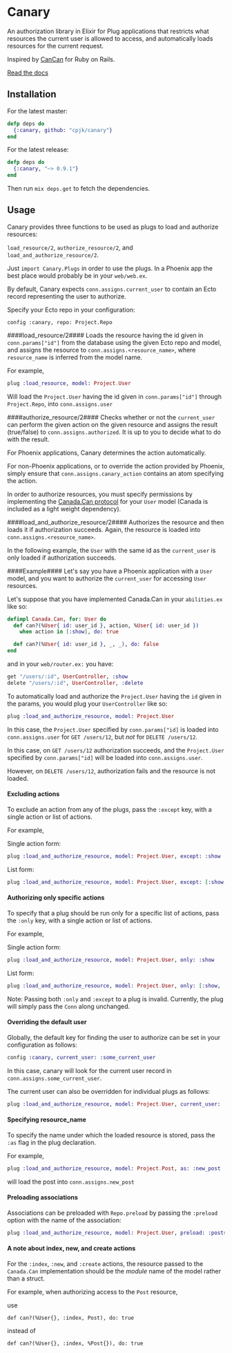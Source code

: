 Canary
======

An authorization library in Elixir for Plug applications that restricts what resources
the current user is allowed to access, and automatically loads resources for the current request.

Inspired by [CanCan](https://github.com/CanCanCommunity/cancancan) for Ruby on Rails.

[Read the docs](http://hexdocs.pm/canary)

## Installation ##
For the latest master:

```elixir
defp deps do
  {:canary, github: "cpjk/canary"}
end
```

For the latest release:

```elixir
defp deps do
  {:canary, "~> 0.9.1"}
end
```

Then run ```mix deps.get``` to fetch the dependencies.

## Usage ##

Canary provides three functions to be used as plugs to load and authorize resources:

```load_resource/2```, ```authorize_resource/2```, and ```load_and_authorize_resource/2```.

Just ```import Canary.Plugs``` in order to use the plugs. In a Phoenix app the best place would probably be in your ```web/web.ex```.

By default, Canary expects  ```conn.assigns.current_user``` to contain an Ecto record representing the user to authorize.

Specify your Ecto repo in your configuration:

```
config :canary, repo: Project.Repo
```

####load_resource/2####
Loads the resource having the id given in ```conn.params["id"]``` from the database using the given Ecto repo and model, and assigns the resource to ```conn.assigns.<resource_name>```, where `resource_name` is inferred from the model name.

For example,

```elixir
plug :load_resource, model: Project.User
```
Will load the ```Project.User``` having the id given in ```conn.params["id"]``` through ```Project.Repo```, into
`conn.assigns.user`

####authorize_resource/2####
Checks whether or not the ```current_user``` can perform the given action on the given resource and assigns the result (true/false) to ```conn.assigns.authorized```. It is up to you to decide what to do with the result.

For Phoenix applications, Canary determines the action automatically.

For non-Phoenix applications, or to override the action provided by Phoenix, simply ensure that ```conn.assigns.canary_action``` contains an atom specifying the action.

In order to authorize resources, you must specify permissions by implementing the [Canada.Can protocol](https://github.com/jarednorman/canada) for your ```User``` model (Canada is included as a light weight dependency).

####load_and_authorize_resource/2####
Authorizes the resource and then loads it if authorization succeeds. Again, the resource is loaded into ```conn.assigns.<resource_name>```.

In the following example, the ```User``` with the same id as the ```current_user``` is only loaded if authorization succeeds.

####Example####
Let's say you have a Phoenix application with a ```User``` model, and you want to authorize the ```current_user``` for accessing ```User``` resources.

Let's suppose that you have implemented Canada.Can in your ```abilities.ex``` like so:

```elixir
defimpl Canada.Can, for: User do
  def can?(%User{ id: user_id }, action, %User{ id: user_id })
    when action in [:show], do: true

  def can?(%User{ id: user_id }, _, _), do: false
end
```
and in your ```web/router.ex:``` you have:

```elixir
get "/users/:id", UserController, :show
delete "/users/:id", UserController, :delete
```

To automatically load and authorize the  ```Project.User``` having the ```id``` given in the params, you would plug your ```UserController``` like so:

```elixir
plug :load_and_authorize_resource, model: Project.User
```

In this case, the ```Project.User``` specified by ```conn.params["id]``` is loaded into ```conn.assigns.user``` for ```GET /users/12```, but _not_ for ```DELETE /users/12```.

In this case, on ```GET /users/12``` authorization succeeds, and the ```Project.User``` specified by ```conn.params["id]``` will be loaded into ```conn.assigns.user```.

However, on ```DELETE /users/12```, authorization fails and the resource is not loaded.

#### Excluding actions ####

To exclude an action from any of the plugs, pass the ```:except``` key, with a single action or list of actions.

For example,

Single action form:
```elixir
plug :load_and_authorize_resource, model: Project.User, except: :show
```
List form:
```elixir
plug :load_and_authorize_resource, model: Project.User, except: [:show, :create]
```

#### Authorizing only specific actions ####

To specify that a plug should be run only for a specific list of actions, pass the ```:only``` key, with a single action or list of actions.

For example,

Single action form:
```elixir
plug :load_and_authorize_resource, model: Project.User, only: :show
```
List form:
```elixir
plug :load_and_authorize_resource, model: Project.User, only: [:show, :create]
```

Note: Passing both ```:only``` and ```:except``` to a plug is invalid. Currently, the plug will simply pass the ```Conn``` along unchanged.

#### Overriding the default user

Globally, the default key for finding the user to authorize can be set in your configuration as follows:
```elixir
config :canary, current_user: :some_current_user
```
In this case, canary will look for the current user record in ```conn.assigns.some_current_user```.

The current user can also be overridden for individual plugs as follows:
```elixir
plug :load_and_authorize_resource, model: Project.User, current_user: :current_admin
```

#### Specifying resource_name

To specify the name under which the loaded resource is stored, pass the `:as` flag in the plug declaration.

For example,
```elixir
plug :load_and_authorize_resource, model: Project.Post, as: :new_post
```
will load the post into `conn.assigns.new_post`

#### Preloading associations

Associations can be preloaded with ```Repo.preload``` by passing the ```:preload``` option with the name of the association:

```elixir
plug :load_and_authorize_resource, model: Project.User, preload: :posts
```
#### A note about index, new, and create actions
For the `:index`, `:new`, and `:create` actions, the resource passed to the `Canada.Can` implementation
should be the *module* name of the model rather than a struct.

For example, when authorizing access to the `Post` resource,

  use

  ```
  def can?(%User{}, :index, Post), do: true
  ```

  instead of

  ```
  def can?(%User{}, :index, %Post{}), do: true
  ```
